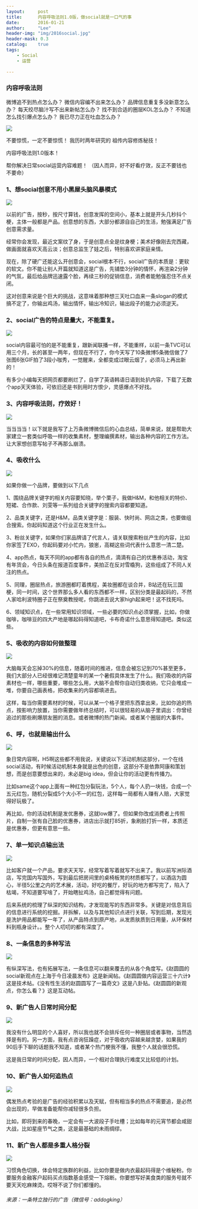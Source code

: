 ```yaml
---
layout:     post
title:      内容呼吸法则1.0版，做social就是一口气的事
date:       2016-01-21
author:     "Lee"
header-img: "img/2016social.jpg"
header-mask: 0.3
catalog:    true
tags:
    - Social
    - 运营
    
---
```

### 内容呼吸法则

微博追不到热点怎么办？
微信内容编不出来怎么办？
品牌信息重复多没新意怎么办？
每天绞尽脑汁写不出来新帖怎么办？
找不到合适的圈层KOL怎么办？
不知道怎么找引爆点怎么办？
我已尽力正在吐血怎么办？

![](http://7xor0o.com1.z0.glb.clouddn.com/1453277015925647.gif)

不要惊慌，一定不要惊慌！
我历时两年研究的
祖传内容修炼秘技！

内容呼吸法则1.0版本！

帮你解决日常social运营内容难题！
（因人而异，好不好看疗效，反正不要钱也不要命）



### 1、想social创意不用小黑屋头脑风暴模式

![](http://7xor0o.com1.z0.glb.clouddn.com/1453277131796681.gif)

以前的广告，按秒，按尺寸算钱，创意发挥的空间小，基本上就是开头几秒抖个梗，主体一般都是产品。创意想的东西，大部分都源自自己的生活，勉强满足广告创意需求量。

经常你会发现，最近文案纹了身，于是创意点全是纹身梗；美术好像刚去完西藏，做画面就喜欢天高云淡；创意总监生了娃之后，特别喜欢讲家庭亲情。

现在，除了硬广还能这么开创意会，social根本不行，social广告的本质是：更软的软文。你不能让别人开篇就知道这是广告，先铺垫3分钟的情怀，再渲染2分钟的气氛，最后给品牌迅速露个脸，再续三秒的促销信息，消费者能勉强忍住不点关闭。

这对创意来说是个巨大的挑战，这意味着那种想三天吐口血来一条slogan的模式搞不定了，你输出鸡汤，输出情怀，输出冷知识，输出段子的能力必须逆天。



### 2、social广告的特点是量大，不能重复。

![](http://7xor0o.com1.z0.glb.clouddn.com/1453277183574062.gif)

social内容最可怕的是不能重复，跟新闻联播一样，不能重样，以前一条TVC可以用三个月，长的甚至一两年，但现在不行了，你今天写了10条微博5条微信做了7张图6张GIF拍了3段小咖秀，一觉醒来，全都变成过眼云烟了，必须马上再出新的！

有多少小编每天把网页都要刷烂了，自学了英语韩语日语到处扒内容，下载了无数个app天天体验，可依旧还是书到用时方恨少，灵感爆点不好找。



### 3、内容呼吸法则，疗效好！

![](http://7xor0o.com1.z0.glb.clouddn.com/1453278150314029.gif)

当当当当！以下就是我写了上万条微博微信后的心血总结，简单来说，就是帮助大家建立一套类似呼吸一样的收集素材，整理编撰素材，输出各种内容的工作方法。让大家想创意写帖子不再那么崩溃。



### 4、吸收什么

![](http://7xor0o.com1.z0.glb.clouddn.com/1453278168754399.gif)

如果你做一个品牌，要做到以下几点

1、围绕品牌关键字的相关内容要知晓，举个栗子，我做H&M，和他相关的特价、短裙、合作款、刘雯等一系列组合关键字的搜索内容都要知道。

2、品类关键字，还是H&M，品类关键字是：服装、快时尚、网店之类，也要做组合搜索。你起码知道这个行业正在发生什么。

3、粉丝关键字，如果你们家品牌请了代言人，请关联搜索粉丝产生的内容，比如你家签了EXO，你起码要对小忙内，狼崽，高糊这些词代表什么意思一清二楚。

4、app热点，每天不同的app都有各自的热点，滴滴有自己的优惠券活动，淘宝有年货会，今日头条在报道百度事件，美拍正在反对雪橇狗，这些组成了不同人关注的热点。

5、同理，圈层热点，旅游圈都盯着携程，美妆圈都在谈合并，B站还在玩三国梗，同一时间，这个世界那么多人看的东西都不一样，区别分类是最起码的，不然人家哈利波特圈子正在祭奠教授呢，你跳进去说大家high起来吧！这不找死吗。

6、领域知识点，在一些常用知识领域，一些必要的知识点必须掌握，比如，你做咖啡，咖啡豆的四大产地是哪起码得知道吧，卡布奇诺什么意思得知道吧。类似这些。



### 5、吸收的内容如何做整理

![](http://7xor0o.com1.z0.glb.clouddn.com/1453277838470475.gif)

大脑每天会忘掉30%的信息，随着时间的推进，信息会被忘记到70%甚至更多，我们大部分人已经很难记清楚童年的某一个暑假具体发生了什么。我们吸收的内容素材也一样，哪些重要，哪些怎么用，大脑不会帮你自动归类收纳，它只会堆成一堆，你要自己画表格，把收集来的内容都填进去。

这样，每当你需要素材的时候，可以从某一个格子里把东西拿出来，比如你追的热点，按影响力放置，当你需要做年终总结时，可以很轻易的从脑子里调出：你曾经追过的那些刷爆朋友圈的消息。或者微博的热门新闻。或者某个圈层的大事件。



### 6、呼，也就是输出什么

![](http://7xor0o.com1.z0.glb.clouddn.com/1453277868564846.gif)

象日常内容啊，H5啊这些都不用我说，关键说以下活动机制这部分，一个在线social活动，有时候活动机制本身就是出色的创意，这部分不是依靠阿康和策划想，而是创意要想出来的，未必是big idea，但会让你的活动更有传播力。

比如same这个app上面有一种红包分裂玩法，5个人，每个人扔一块钱，合成一个五元红包，随机分裂成5个大小不一的红包，这样每一局都有人赚有人赔，大家觉得好玩极了。

再比如，你的活动机制是发优惠券，这就low爆了。但如果你改成消费者上传照片，自制一张有自己脸的优惠券，进店出示就打85折，象刷脸打折一样，本质还是优惠券，但更有意思一些。



### 7、单一知识点输出法

![](http://7xor0o.com1.z0.glb.clouddn.com/1453277890779963.gif)

比如客户就一个产品，要求天天写，经常写着写着就写不出来了。我以前写洲际酒店，写完国内写国外，写到最后把房间里的桌椅板凳的材质都写了，以酒店为圆心，半径5公里之内的艺术展，活动，好吃的餐厅，好玩的地方都写完了，陷入了枯竭，不知道要写啥了，开始瞎扯鸡汤，自己都觉得有问题。

后来系统的梳理了纵深的知识结构，才发现能写的东西非常多。关键是对信息背后的信息进行系统的挖掘。并拆解，以及与其他知识点进行关联，写到后期，发现光是洗护用品都能写一年了，从产品特点到原产地，从发质肤质到日用量，从环保材料到瓶身设计。。整个人叨叨的都有深度了。



### 8、一条信息的多种写法

![](http://7xor0o.com1.z0.glb.clouddn.com/1453277910118103.gif)

有纵深写法，也有拓展写法，一条信息可以翻来覆去的从各个角度写。《赵圆圆的social新观点在上海于今日凌晨发布》这是新闻帖。《赵圆圆做内容运营三十六计》这是技术帖。《没有性生活的赵圆圆写了一篇奇文》这是八卦贴。《赵圆圆的新观点，你怎么看？》这是互动帖。



### 9、新广告人日常时间分配

![](http://7xor0o.com1.z0.glb.clouddn.com/1453277934971541.gif)

我没有什么明显的个人喜好，所以我也就不会排斥任何一种圈层或者事物，当然选择是有的。另一方面，我有点咨询狂躁症，对于吸收内容越来越贪婪，如果我的90后手下聊的话题我不知道，或者某个热门梗我不懂，我整个人就会很恐慌。

这是我日常的时间分配，因人而异，一个相对合理执行难度又比较低的计划。



### 10、新广告人如何追热点

![](http://7xor0o.com1.z0.glb.clouddn.com/1453277951131307.gif)

偶发热点考验的是广告的经验积累以及天赋，但有相当多的热点不需要追，是必然会出现的，早做准备能帮你减轻很多负担。

比如，即将到来的春晚，一定会有一大波段子手吐槽；比如每年的元宵节都会咸甜大战，比如星座节气之类，这是最基础的未雨绸缪。



### 11、新广告人都是多重人格分裂

![](http://7xor0o.com1.z0.glb.clouddn.com/1453277967807606.gif)

习惯角色切换，体会特定族群的利益，比如你要是做内衣最起码得是个维秘粉。你要服务金融客户起码买点指数基金感受一下熔断。你要想写好美食类的服务号就不要天天吃麻辣烫。哎呀不说了你们都懂的。

###### 来源：一条特立独行的广告（微信号：addogking）
